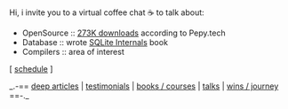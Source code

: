 Hi, i invite you to a virtual coffee chat ☕ to talk about:

- OpenSource :: [273K downloads](https://www.compileralchemy.com/#open-source) according to Pepy.tech
- Database :: wrote [SQLite Internals](https://www.compileralchemy.com/books/sqlite-internals/) book
- Compilers :: area of interest

[ [schedule](https://calendly.com/abdur-rahmaanj/30min) ]

\_.-== 
[deep articles](https://www.compileralchemy.com/articles/) | 
[testimonials](https://www.compileralchemy.com/#testimonials) | 
[books / courses](https://www.compileralchemy.com/#publish) | 
[talks](https://www.compileralchemy.com/#talks) | 
[wins / journey](https://www.compileralchemy.com/journey/) 
==-.\_
